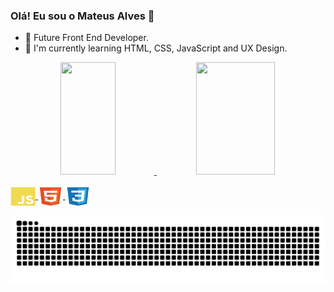 ### Olá! Eu sou o Mateus Alves 👋

- 🔭 Future Front End Developer.
- 🌱 I'm currently learning HTML, CSS, JavaScript and UX Design.

<div align="center">
  <a href="https://github.com/mateus124">
  <img height="180em" width="42%" src="https://github-readme-stats.vercel.app/api?username=mateus124&show_icons=true&theme=midnight-purple&include_all_commits=true&count_private=true"/>
  <img height="180em" width="50%" src="https://github-readme-stats.vercel.app/api/top-langs/?username=mateus124&layout=compact&langs_count=7&theme=midnight-purple"/>
</div>

<div style="display: inline_block"><br>
  <img align="center" alt="Mateus-Js" height="30" width="40" src="https://raw.githubusercontent.com/devicons/devicon/master/icons/javascript/javascript-plain.svg">
  <img align="center" alt="Mateus-HTML" height="30" width="40" src="https://raw.githubusercontent.com/devicons/devicon/master/icons/html5/html5-original.svg">
  <img align="center" alt="Mateus-CSS" height="30" width="40" src="https://raw.githubusercontent.com/devicons/devicon/master/icons/css3/css3-original.svg">
</div>

![Snake animation](https://github.com/mateus124/mateus124/blob/output/github-contribution-grid-snake.svg)
